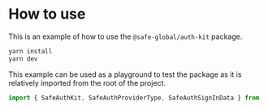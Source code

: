 # How to use

This is an example of how to use the `@safe-global/auth-kit` package.

```bash
yarn install
yarn dev
```

This example can be used as a playground to test the package as it is relatively imported from the root of the project.

```typescript
import { SafeAuthKit, SafeAuthProviderType, SafeAuthSignInData } from '../../src/index'
```
